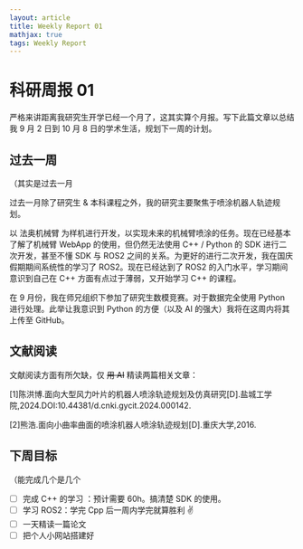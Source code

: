```yaml
---
layout: article
title: Weekly Report 01 
mathjax: true
tags: Weekly Report
---
```


# 科研周报 01

严格来讲距离我研究生开学已经一个月了，这其实算个月报。写下此篇文章以总结我 9 月 2 日到 10 月 8 日的学术生活，规划下一周的计划。

## 过去一周

（其实是过去一月

过去一月除了研究生 & 本科课程之外，我的研究主要聚焦于喷涂机器人轨迹规划。

以 法奥机械臂 为样机进行开发，以实现未来的机械臂喷涂的任务。现在已经基本了解了机械臂 WebApp 的使用，但仍然无法使用 C++ / Python 的 SDK 进行二次开发，甚至不懂 SDK 与 ROS2 之间的关系。为更好的进行二次开发，我在国庆假期期间系统性的学习了 ROS2。现在已经达到了 ROS2 的入门水平，学习期间意识到自己在 C++ 方面有点过于薄弱，又开始学习 C++ 的课程。

在 9 月份，我在师兄组织下参加了研究生数模竞赛。对于数据完全使用 Python 进行处理。此举让我意识到 Python 的方便（以及 AI 的强大）我将在这周内将其上传至 GitHub。

## 文献阅读

文献阅读方面有所欠缺，仅 ~~用 AI~~ 精读两篇相关文章：

[1]陈洪博.面向大型风力叶片的机器人喷涂轨迹规划及仿真研究[D].盐城工学院,2024.DOI:10.44381/d.cnki.gycit.2024.000142.

[2]熊浩.面向小曲率曲面的喷涂机器人喷涂轨迹规划[D].重庆大学,2016.

## 下周目标

（能完成几个是几个

- [ ] 完成 C++ 的学习  ：预计需要 60h。搞清楚 SDK 的使用。
- [ ] 学习 ROS2：学完 Cpp 后一周内学完就算胜利 ✌
- [ ] 一天精读一篇论文
- [ ] 把个人小网站搭建好
